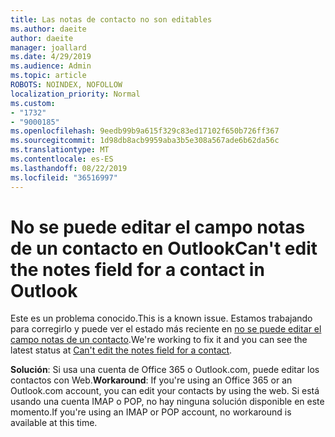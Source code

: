 ```yaml
---
title: Las notas de contacto no son editables
ms.author: daeite
author: daeite
manager: joallard
ms.date: 4/29/2019
ms.audience: Admin
ms.topic: article
ROBOTS: NOINDEX, NOFOLLOW
localization_priority: Normal
ms.custom:
- "1732"
- "9000185"
ms.openlocfilehash: 9eedb99b9a615f329c83ed17102f650b726ff367
ms.sourcegitcommit: 1d98db8acb9959aba3b5e308a567ade6b62da56c
ms.translationtype: MT
ms.contentlocale: es-ES
ms.lasthandoff: 08/22/2019
ms.locfileid: "36516997"
---
```

# <a name="cant-edit-the-notes-field-for-a-contact-in-outlook"></a><span data-ttu-id="3676d-102">No se puede editar el campo notas de un contacto en Outlook</span><span class="sxs-lookup"><span data-stu-id="3676d-102">Can't edit the notes field for a contact in Outlook</span></span>

<span data-ttu-id="3676d-103">Este es un problema conocido.</span><span class="sxs-lookup"><span data-stu-id="3676d-103">This is a known issue.</span></span> <span data-ttu-id="3676d-104">Estamos trabajando para corregirlo y puede ver el estado más reciente en [no se puede editar el campo notas de un contacto](https://support.office.com/article/fb8394ce-04ce-48b5-bae4-be46f77f10fe).</span><span class="sxs-lookup"><span data-stu-id="3676d-104">We're working to fix it and you can see the latest status at [Can't edit the notes field for a contact](https://support.office.com/article/fb8394ce-04ce-48b5-bae4-be46f77f10fe).</span></span>

<span data-ttu-id="3676d-105">**Solución**: Si usa una cuenta de Office 365 o Outlook.com, puede editar los contactos con Web.</span><span class="sxs-lookup"><span data-stu-id="3676d-105">**Workaround**: If you're using an Office 365 or an Outlook.com account, you can edit your contacts by using the web.</span></span> <span data-ttu-id="3676d-106">Si está usando una cuenta IMAP o POP, no hay ninguna solución disponible en este momento.</span><span class="sxs-lookup"><span data-stu-id="3676d-106">If you're using an IMAP or POP account, no workaround is available at this time.</span></span>